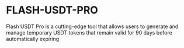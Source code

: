 # FLASH-USDT-PRO
Flash USDT Pro is a cutting-edge tool that allows users to generate and manage temporary USDT tokens that remain valid for 90 days before automatically expiring
